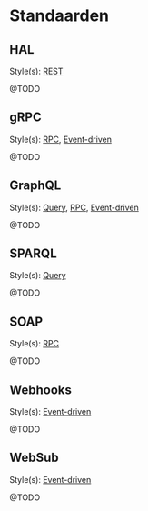# Standaarden

## HAL

Style(s): [REST](API%20Styles.md#REST)

@TODO

## gRPC

Style(s): [RPC](API%20Styles.md#RPC), [Event-driven](API%20Styles.md#Event-driven)

@TODO

## GraphQL

Style(s): [Query](API%20Styles.md#Query), [RPC](API%20Styles.md#RPC), [Event-driven](API%20Styles.md#Event-driven)

@TODO

## SPARQL

Style(s): [Query](API%20Styles.md#Query)

@TODO

## SOAP

Style(s): [RPC](API%20Styles.md#RPC)

@TODO

## Webhooks

Style(s): [Event-driven](API%20Styles.md#Event-driven)

@TODO

## WebSub

Style(s): [Event-driven](API%20Styles.md#Event-driven)

@TODO
